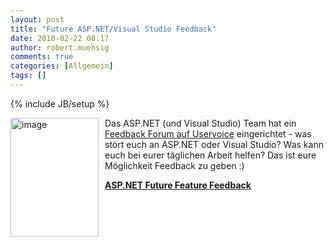 ```yaml
---
layout: post
title: "Future ASP.NET/Visual Studio Feedback"
date: 2010-02-22 08:17
author: robert.muehsig
comments: true
categories: [Allgemein]
tags: []
---
```

{% include JB/setup %}
<p><a href="{{BASE_PATH}}/assets/wp-images/image930.png"><img style="border-bottom: 0px; border-left: 0px; margin: 0px 10px 0px 0px; display: inline; border-top: 0px; border-right: 0px" title="image" border="0" alt="image" align="left" src="{{BASE_PATH}}/assets/wp-images/image_thumb115.png" width="141" height="190" /></a> </p>  <p>Das ASP.NET (und Visual Studio) Team hat ein <a href="http://aspnet.uservoice.com/forums/41199-general">Feedback Forum auf Uservoice</a> eingerichtet - was stört euch an ASP.NET oder Visual Studio? Was kann euch bei eurer täglichen Arbeit helfen? Das ist eure Möglichkeit Feedback zu geben :)</p>  <p><strong><a href="http://aspnet.uservoice.com/forums/41199-general">ASP.NET Future Feature Feedback</a></strong></p>
